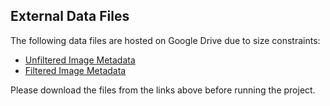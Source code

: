 ## External Data Files

The following data files are hosted on Google Drive due to size constraints:

- [Unfiltered Image Metadata](https://drive.google.com/file/d/12nlWTmAoXuTIWrQtTI90yV4LdllE6Ddj/view?usp=drive_link)
- [Filtered Image Metadata](https://drive.google.com/file/d/1DahmwJ3k2_eg2AAtXs2Y3hWrhgwlpJ_B/view?usp=drive_link)

Please download the files from the links above before running the project.

